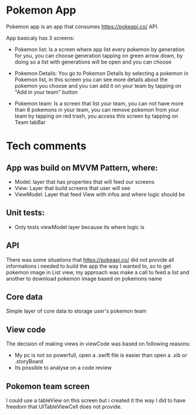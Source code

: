 # Pokemon App

Pokemon app is an app that consumes https://pokeapi.co/ API.

App basicaly has 3 screens: 
- Pokemon list: Is a screen where app list every pokemon by generation for you, you can choose generation tapping on green arrow down, by doing so 
a list with generations will be open and you can choose

- Pokemon Details: You go to Pokemon Details by selecting a pokemon in Pokemon list, in this screen you can see more details about the pokemon you choose and you
can add it on your team by tapping on "Add in your team" button

- Pokemon team: Is a screen that list your team, you can not have more than 6 pokemons in your team, you can remove pokemon from your team by tapping on red trash,
you access this screen by tapping on Team tabBar

# Tech comments

## App was build on MVVM Pattern, where: 

- Model: layer that has properties that will feed our screens
- View: Layer that build screens that user will see
- ViewModel: Layer that feed View with infos and where logic should be

## Unit tests: 

- Only tests viewModel layer because its where logic is

## API

There was some situations that https://pokeapi.co/ did not provide all informations i needed to build the app the way I wanted to, so to get pokemon image in List view, 
my approach was make a call to feed a list and another to download pokemon image based on pokemons name

## Core data

Simple layer of core data to storage user's pokemon team

## View code

The decision of making views in viewCode was based on following reasons: 
- My pc is not so powerfull, open a .swift file is easier than open a .xib or .storyBoard
- Its possible to analyse on a code review

## Pokemon team screen

I could use a tableView on this screen but i created it the way I did to have freedom that UITableViewCell does not provide. 
